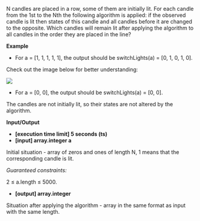 N candles are placed in a row, some of them are initially lit. For each candle from the 1st to the Nth the following algorithm is applied: if the observed candle is lit then states of this candle and all candles before it are changed to the opposite. Which candles will remain lit after applying the algorithm to all candles in the order they are placed in the line?

**Example**

- For a = [1, 1, 1, 1, 1], the output should be
  switchLights(a) = [0, 1, 0, 1, 0].

Check out the image below for better understanding:

<img src='https://codefightsuserpics.s3.amazonaws.com/tasks/switchLights/img/example.png?_tm=1491409771765'>

- For a = [0, 0], the output should be
  switchLights(a) = [0, 0].

The candles are not initially lit, so their states are not altered by the algorithm.

**Input/Output**

- **[execution time limit] 5 seconds (ts)**
- **[input] array.integer a**

Initial situation - array of zeros and ones of length N, 1 means that the corresponding candle is lit.

_Guaranteed constraints:_

2 ≤ a.length ≤ 5000.

- **[output] array.integer**

Situation after applying the algorithm - array in the same format as input with the same length.
